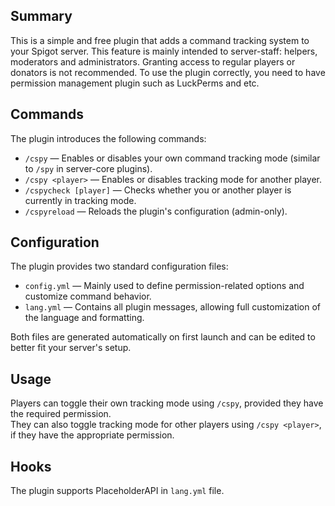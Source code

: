 ## Summary
This is a simple and free plugin that adds a command tracking system to your Spigot server. This feature is mainly intended to server-staff: helpers, moderators and administrators. Granting access to regular players or donators is not recommended. To use the plugin correctly, you need to have permission management plugin such as LuckPerms and etc.

## Commands
The plugin introduces the following commands:
- `/cspy` — Enables or disables your own command tracking mode (similar to `/spy` in server-core plugins).
- `/cspy <player>` — Enables or disables tracking mode for another player.
- `/cspycheck [player]` — Checks whether you or another player is currently in tracking mode.
- `/cspyreload` — Reloads the plugin's configuration (admin-only).

## Configuration
The plugin provides two standard configuration files:

- `config.yml` — Mainly used to define permission-related options and customize command behavior.
- `lang.yml` — Contains all plugin messages, allowing full customization of the language and formatting.

Both files are generated automatically on first launch and can be edited to better fit your server's setup.

## Usage
Players can toggle their own tracking mode using `/cspy`, provided they have the required permission.  
They can also toggle tracking mode for other players using `/cspy <player>`, if they have the appropriate permission.

## Hooks
The plugin supports PlaceholderAPI in `lang.yml` file.
